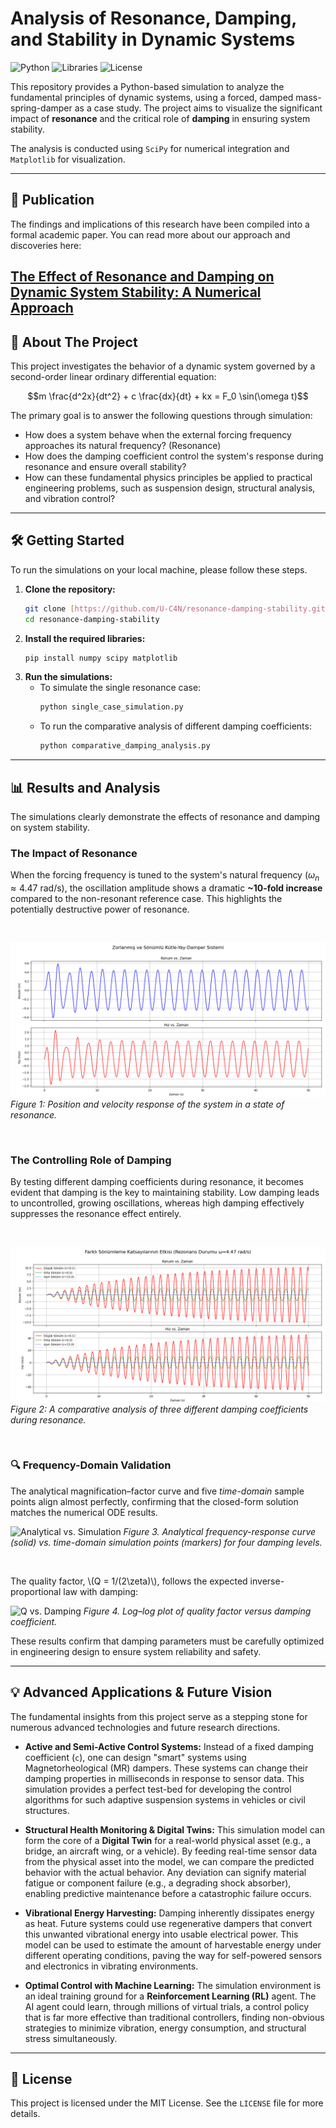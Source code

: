 # Analysis of Resonance, Damping, and Stability in Dynamic Systems

![Python](https://img.shields.io/badge/python-3.9+-blue.svg) ![Libraries](https://img.shields.io/badge/libraries-SciPy%2C%20Matplotlib-orange.svg) ![License](https://img.shields.io/badge/license-MIT-green.svg)

This repository provides a Python-based simulation to analyze the fundamental principles of dynamic systems, using a forced, damped mass-spring-damper as a case study. The project aims to visualize the significant impact of **resonance** and the critical role of **damping** in ensuring system stability.

The analysis is conducted using `SciPy` for numerical integration and `Matplotlib` for visualization.

---

## 📝 Publication

The findings and implications of this research have been compiled into a formal academic paper. You can read more about our approach and discoveries here:

**[The Effect of Resonance and Damping on Dynamic System Stability: A Numerical Approach](http://uc4n.com/blog/the-effect-of-resonance-and-damping-on-dynamic-system-stability-a-numerical-approach)**
---

## 🚀 About The Project

This project investigates the behavior of a dynamic system governed by a second-order linear ordinary differential equation:

$$m \frac{d^2x}{dt^2} + c \frac{dx}{dt} + kx = F_0 \sin(\omega t)$$

The primary goal is to answer the following questions through simulation:
* How does a system behave when the external forcing frequency approaches its natural frequency? (Resonance)
* How does the damping coefficient control the system's response during resonance and ensure overall stability?
* How can these fundamental physics principles be applied to practical engineering problems, such as suspension design, structural analysis, and vibration control?

---

## 🛠️ Getting Started

To run the simulations on your local machine, please follow these steps.

1.  **Clone the repository:**
    ```sh
    git clone [https://github.com/U-C4N/resonance-damping-stability.git](https://github.com/U-C4N/resonance-damping-stability.git)
    cd resonance-damping-stability
    ```
2.  **Install the required libraries:**
    ```sh
    pip install numpy scipy matplotlib
    ```
3.  **Run the simulations:**
    * To simulate the single resonance case:
        ```sh
        python single_case_simulation.py
        ```
    * To run the comparative analysis of different damping coefficients:
        ```sh
        python comparative_damping_analysis.py
        ```

---

## 📊 Results and Analysis

The simulations clearly demonstrate the effects of resonance and damping on system stability.

### The Impact of Resonance

When the forcing frequency is tuned to the system's natural frequency ($\omega_n \approx 4.47$ rad/s), the oscillation amplitude shows a dramatic **~10-fold increase** compared to the non-resonant reference case. This highlights the potentially destructive power of resonance.

<br>

![Resonance Response](Figure_1.png)
*Figure 1: Position and velocity response of the system in a state of resonance.*

<br>

### The Controlling Role of Damping

By testing different damping coefficients during resonance, it becomes evident that damping is the key to maintaining stability. Low damping leads to uncontrolled, growing oscillations, whereas high damping effectively suppresses the resonance effect entirely.

<br>

![Damping Comparison](Figure_2.png)
*Figure 2: A comparative analysis of three different damping coefficients during resonance.*

<br>

### 🔍 Frequency-Domain Validation

The analytical magnification–factor curve and five *time-domain* sample
points align almost perfectly, confirming that the closed-form solution
matches the numerical ODE results.

![Analytical vs. Simulation](figs/freq_response_validation.png)
*Figure&nbsp;3. Analytical frequency-response curve (solid) vs. time-domain
simulation points (markers) for four damping levels.*

<br>

The quality factor, \\(Q = 1/(2\\zeta)\\), follows the expected
inverse-proportional law with damping:

![Q vs. Damping](figs/Q_vs_c.png)
*Figure&nbsp;4. Log–log plot of quality factor versus damping coefficient.*


These results confirm that damping parameters must be carefully optimized in engineering design to ensure system reliability and safety.

---

## 💡 Advanced Applications & Future Vision

The fundamental insights from this project serve as a stepping stone for numerous advanced technologies and future research directions.

* **Active and Semi-Active Control Systems:** Instead of a fixed damping coefficient (`c`), one can design "smart" systems using Magnetorheological (MR) dampers. These systems can change their damping properties in milliseconds in response to sensor data. This simulation provides a perfect test-bed for developing the control algorithms for such adaptive suspension systems in vehicles or civil structures.

* **Structural Health Monitoring & Digital Twins:** This simulation model can form the core of a **Digital Twin** for a real-world physical asset (e.g., a bridge, an aircraft wing, or a vehicle). By feeding real-time sensor data from the physical asset into the model, we can compare the predicted behavior with the actual behavior. Any deviation can signify material fatigue or component failure (e.g., a degrading shock absorber), enabling predictive maintenance before a catastrophic failure occurs.

* **Vibrational Energy Harvesting:** Damping inherently dissipates energy as heat. Future systems could use regenerative dampers that convert this unwanted vibrational energy into usable electrical power. This model can be used to estimate the amount of harvestable energy under different operating conditions, paving the way for self-powered sensors and electronics in vibrating environments.

* **Optimal Control with Machine Learning:** The simulation environment is an ideal training ground for a **Reinforcement Learning (RL)** agent. The AI agent could learn, through millions of virtual trials, a control policy that is far more effective than traditional controllers, finding non-obvious strategies to minimize vibration, energy consumption, and structural stress simultaneously.

---

## 📜 License

This project is licensed under the MIT License. See the `LICENSE` file for more details.
